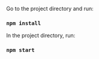 Go to the project directory and run:

### `npm install`

In the project directory, run:

### `npm start`
